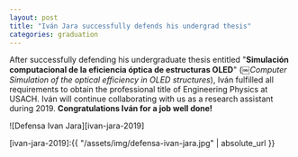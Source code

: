 ```yaml
---
layout: post
title: "Iván Jara successfully defends his undergrad thesis"
categories: graduation
---
```


After successfully defending his undergraduate thesis entitled "**Simulación computacional de la eficiencia óptica de estructuras OLED**" (￼*Computer Simulation of the optical efficiency in OLED structures*), Iván fulfilled all requirements to obtain the professional title of Engineering Physics at USACH. Iván will continue collaborating with us as a research assistant during 2019. **Congratulations Iván for a job well done!** 


![Defensa Ivan Jara][ivan-jara-2019]



[ivan-jara-2019]:{{ "/assets/img/defensa-ivan-jara.jpg" | absolute_url }} 